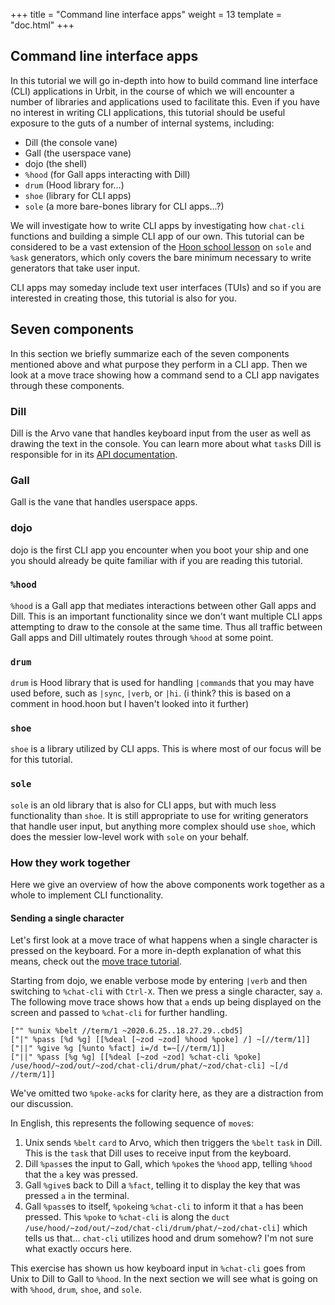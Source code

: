 +++
title = "Command line interface apps"
weight = 13
template = "doc.html"
+++

## Command line interface apps

In this tutorial we will go in-depth into how to build command line interface (CLI)
applications in Urbit, in the course of which we will encounter a number of
libraries and applications used to facilitate this. Even if you have no interest
in writing CLI applications, this tutorial should be useful exposure to
the guts of a number of internal systems, including:

* Dill (the console vane)
* Gall (the userspace vane)
* dojo (the shell)
* `%hood` (for Gall apps interacting with Dill)
* `drum` (Hood library for...)
* `shoe` (library for CLI apps)
* `sole` (a more bare-bones library for CLI apps...?)

We will investigate how to write CLI apps by investigating how `chat-cli`
functions and building a simple CLI app of our own. This tutorial can be
considered to be a vast extension of the [Hoon school
lesson](@/docs/tutorials/hoon/generators.md#ask) on `sole` and `%ask`
generators, which only covers the bare minimum necessary to write generators
that take user input.

CLI apps may someday include text user interfaces (TUIs) and so if you are
interested in creating those, this tutorial is also for you.

## Seven components

In this section we briefly summarize each of the seven components mentioned
above and what purpose they perform in a CLI app. Then we look at a move trace
showing how a command send to a CLI app navigates through these components.

### Dill

Dill is the Arvo vane that handles keyboard input from the user as well as
drawing the text in the console. You can learn more about what `task`s Dill is
responsible for in its [API documentation](@/docs/reference/vane-apis/dill.md).

### Gall

Gall is the vane that handles userspace apps.

### dojo

dojo is the first CLI app you encounter when you boot your ship and one you
should already be quite familiar with if you are reading this tutorial.

### `%hood`

`%hood` is a Gall app that mediates interactions between other Gall apps and
Dill. This is an important functionality since we don't want multiple CLI apps
attempting to draw to the console at the same time. Thus all traffic between
Gall apps and Dill ultimately routes through `%hood` at some point.

### `drum`

`drum` is Hood library that is used for handling `|command`s that you may have
used before, such as `|sync`, `|verb`, or `|hi`. (i think? this is based on a
comment in hood.hoon but I haven't looked into it further)

### `shoe`

`shoe` is a library utilized by CLI apps. This is where most of our focus will
be for this tutorial.

### `sole`

`sole` is an old library that is also for CLI apps, but with much less
functionality than `shoe`. It is still appropriate to use for writing generators
that handle user input, but anything more complex should use `shoe`, which does
the messier low-level work with `sole` on your behalf.

### How they work together

Here we give an overview of how the above components work together as a whole to
implement CLI functionality.

#### Sending a single character

Let's first look at a move trace of what happens when a single character is
pressed on the keyboard. For a more in-depth explanation of what this means, check out
the [move trace tutorial](@/docs/tutorials/arvo/move-trace.md).

Starting from dojo, we enable verbose mode by entering `|verb` and then
switching to `%chat-cli` with `Ctrl-X`. Then we press a
single character, say `a`. The following move trace shows how that `a` ends up
being displayed on the screen and passed to `%chat-cli` for further handling.

```
["" %unix %belt //term/1 ~2020.6.25..18.27.29..cbd5]
["|" %pass [%d %g] [[%deal [~zod ~zod] %hood %poke] /] ~[//term/1]]
["||" %give %g [%unto %fact] i=/d t=~[//term/1]]
["||" %pass [%g %g] [[%deal [~zod ~zod] %chat-cli %poke] /use/hood/~zod/out/~zod/chat-cli/drum/phat/~zod/chat-cli] ~[/d //term/1]]
```
We've omitted two `%poke-ack`s for clarity here, as they are a distraction from our discussion.

In English, this represents the following sequence of `move`s:

1. Unix sends `%belt` `card` to Arvo, which then triggers the `%belt` `task` in
   Dill. This is the `task` that Dill uses to receive input from the keyboard.
2. Dill `%pass`es the input to Gall, which `%poke`s the `%hood` app, telling
   `%hood` that the `a` key was pressed.
3. Gall `%give`s back to Dill a `%fact`, telling it to display the key that was
   pressed `a` in the terminal.
4. Gall `%pass`es to itself, `%poke`ing `%chat-cli` to inform it that `a` has been
   pressed. This `%poke` to `%chat-cli` is along the `duct`
   `/use/hood/~zod/out/~zod/chat-cli/drum/phat/~zod/chat-cli]` which tells us that...
   `chat-cli` utilizes hood and drum somehow? I'm not sure what exactly occurs here.
   
This exercise has shown us how keyboard input in `%chat-cli` goes from Unix to Dill to
Gall to `%hood`. In the next section we will see what is going on with `%hood`,
`drum`, `shoe`, and `sole`.

